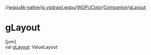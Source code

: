 //[wgpu4k-native](../../../../index.md)/[io.ygdrasil.wgpu](../../index.md)/[WGPUColor](../index.md)/[Companion](index.md)/[gLayout](g-layout.md)

# gLayout

[jvm]\
val [gLayout](g-layout.md): ValueLayout